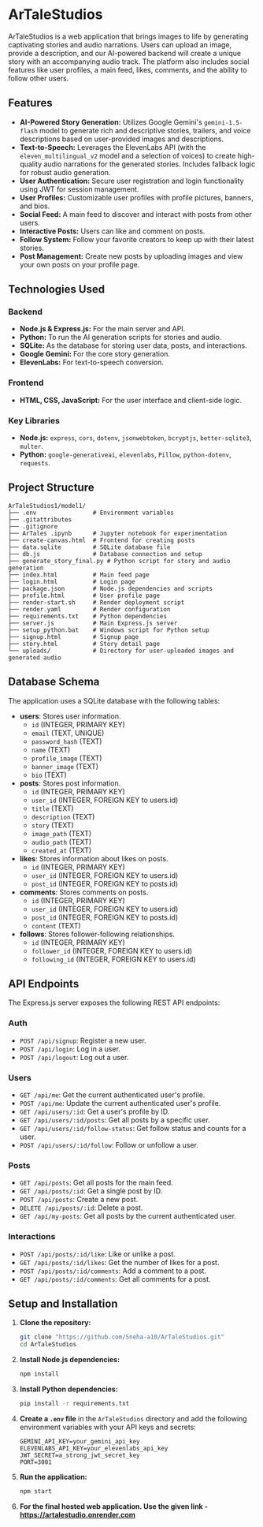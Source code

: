 # ArTaleStudios

ArTaleStudios is a web application that brings images to life by generating captivating stories and audio narrations. Users can upload an image, provide a description, and our AI-powered backend will create a unique story with an accompanying audio track. The platform also includes social features like user profiles, a main feed, likes, comments, and the ability to follow other users.

## Features

*   **AI-Powered Story Generation:** Utilizes Google Gemini's `gemini-1.5-flash` model to generate rich and descriptive stories, trailers, and voice descriptions based on user-provided images and descriptions.
*   **Text-to-Speech:** Leverages the ElevenLabs API (with the `eleven_multilingual_v2` model and a selection of voices) to create high-quality audio narrations for the generated stories. Includes fallback logic for robust audio generation.
*   **User Authentication:** Secure user registration and login functionality using JWT for session management.
*   **User Profiles:** Customizable user profiles with profile pictures, banners, and bios.
*   **Social Feed:** A main feed to discover and interact with posts from other users.
*   **Interactive Posts:** Users can like and comment on posts.
*   **Follow System:** Follow your favorite creators to keep up with their latest stories.
*   **Post Management:** Create new posts by uploading images and view your own posts on your profile page.

## Technologies Used

### Backend
*   **Node.js & Express.js:** For the main server and API.
*   **Python:** To run the AI generation scripts for stories and audio.
*   **SQLite:** As the database for storing user data, posts, and interactions.
*   **Google Gemini:** For the core story generation.
*   **ElevenLabs:** For text-to-speech conversion.

### Frontend
*   **HTML, CSS, JavaScript:** For the user interface and client-side logic.

### Key Libraries
*   **Node.js:** `express`, `cors`, `dotenv`, `jsonwebtoken`, `bcryptjs`, `better-sqlite3`, `multer`.
*   **Python:** `google-generativeai`, `elevenlabs`, `Pillow`, `python-dotenv`, `requests`.

## Project Structure

```
ArTaleStudios1/model1/
├── .env                # Environment variables
├── .gitattributes
├── .gitignore
├── ArTales .ipynb      # Jupyter notebook for experimentation
├── create-canvas.html  # Frontend for creating posts
├── data.sqlite         # SQLite database file
├── db.js               # Database connection and setup
├── generate_story_final.py # Python script for story and audio generation
├── index.html          # Main feed page
├── login.html          # Login page
├── package.json        # Node.js dependencies and scripts
├── profile.html        # User profile page
├── render-start.sh     # Render deployment script
├── render.yaml         # Render configuration
├── requirements.txt    # Python dependencies
├── server.js           # Main Express.js server
├── setup_python.bat    # Windows script for Python setup
├── signup.html         # Signup page
├── story.html          # Story detail page
└── uploads/            # Directory for user-uploaded images and generated audio
```

## Database Schema

The application uses a SQLite database with the following tables:

*   **users**: Stores user information.
    *   `id` (INTEGER, PRIMARY KEY)
    *   `email` (TEXT, UNIQUE)
    *   `password_hash` (TEXT)
    *   `name` (TEXT)
    *   `profile_image` (TEXT)
    *   `banner_image` (TEXT)
    *   `bio` (TEXT)
*   **posts**: Stores post information.
    *   `id` (INTEGER, PRIMARY KEY)
    *   `user_id` (INTEGER, FOREIGN KEY to users.id)
    *   `title` (TEXT)
    *   `description` (TEXT)
    *   `story` (TEXT)
    *   `image_path` (TEXT)
    *   `audio_path` (TEXT)
    *   `created_at` (TEXT)
*   **likes**: Stores information about likes on posts.
    *   `id` (INTEGER, PRIMARY KEY)
    *   `user_id` (INTEGER, FOREIGN KEY to users.id)
    *   `post_id` (INTEGER, FOREIGN KEY to posts.id)
*   **comments**: Stores comments on posts.
    *   `id` (INTEGER, PRIMARY KEY)
    *   `user_id` (INTEGER, FOREIGN KEY to users.id)
    *   `post_id` (INTEGER, FOREIGN KEY to posts.id)
    *   `content` (TEXT)
*   **follows**: Stores follower-following relationships.
    *   `id` (INTEGER, PRIMARY KEY)
    *   `follower_id` (INTEGER, FOREIGN KEY to users.id)
    *   `following_id` (INTEGER, FOREIGN KEY to users.id)

## API Endpoints

The Express.js server exposes the following REST API endpoints:

### Auth
*   `POST /api/signup`: Register a new user.
*   `POST /api/login`: Log in a user.
*   `POST /api/logout`: Log out a user.

### Users
*   `GET /api/me`: Get the current authenticated user's profile.
*   `POST /api/me`: Update the current authenticated user's profile.
*   `GET /api/users/:id`: Get a user's profile by ID.
*   `GET /api/users/:id/posts`: Get all posts by a specific user.
*   `GET /api/users/:id/follow-status`: Get follow status and counts for a user.
*   `POST /api/users/:id/follow`: Follow or unfollow a user.

### Posts
*   `GET /api/posts`: Get all posts for the main feed.
*   `GET /api/posts/:id`: Get a single post by ID.
*   `POST /api/posts`: Create a new post.
*   `DELETE /api/posts/:id`: Delete a post.
*   `GET /api/my-posts`: Get all posts by the current authenticated user.

### Interactions
*   `POST /api/posts/:id/like`: Like or unlike a post.
*   `GET /api/posts/:id/likes`: Get the number of likes for a post.
*   `POST /api/posts/:id/comments`: Add a comment to a post.
*   `GET /api/posts/:id/comments`: Get all comments for a post.

## Setup and Installation

1.  **Clone the repository:**
    ```bash
    git clone "https://github.com/Sneha-a10/ArTaleStudios.git"
    cd ArTaleStudios
    ```

2.  **Install Node.js dependencies:**
    ```bash
    npm install
    ```

3.  **Install Python dependencies:**
    ```bash
    pip install -r requirements.txt
    ```

4.  **Create a `.env` file** in the `ArTaleStudios` directory and add the following environment variables with your API keys and secrets:
    ```
    GEMINI_API_KEY=your_gemini_api_key
    ELEVENLABS_API_KEY=your_elevenlabs_api_key
    JWT_SECRET=a_strong_jwt_secret_key
    PORT=3001
    ```

5.  **Run the application:**
    ```bash
    npm start
    ```

6. **For the final hosted web application. Use the given link - https://artalestudio.onrender.com**
